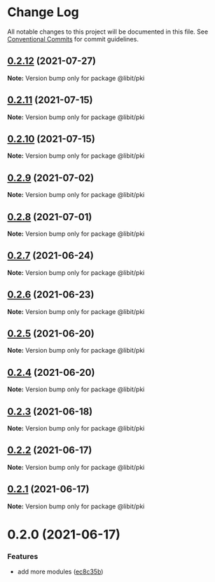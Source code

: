 # Change Log

All notable changes to this project will be documented in this file.
See [Conventional Commits](https://conventionalcommits.org) for commit guidelines.

## [0.2.12](https://gitr.net/mindary/libit/compare/@libit/pki@0.2.11...@libit/pki@0.2.12) (2021-07-27)

**Note:** Version bump only for package @libit/pki





## [0.2.11](https://gitr.net/mindary/libit/compare/@libit/pki@0.2.10...@libit/pki@0.2.11) (2021-07-15)

**Note:** Version bump only for package @libit/pki





## [0.2.10](https://gitr.net/mindary/libit/compare/@libit/pki@0.2.9...@libit/pki@0.2.10) (2021-07-15)

**Note:** Version bump only for package @libit/pki





## [0.2.9](https://gitr.net/mindary/libit/compare/@libit/pki@0.2.8...@libit/pki@0.2.9) (2021-07-02)

**Note:** Version bump only for package @libit/pki





## [0.2.8](https://gitr.net/mindary/libit/compare/@libit/pki@0.2.7...@libit/pki@0.2.8) (2021-07-01)

**Note:** Version bump only for package @libit/pki





## [0.2.7](https://gitr.net/mindary/libit/compare/@libit/pki@0.2.6...@libit/pki@0.2.7) (2021-06-24)

**Note:** Version bump only for package @libit/pki





## [0.2.6](https://gitr.net/mindary/libit/compare/@libit/pki@0.2.5...@libit/pki@0.2.6) (2021-06-23)

**Note:** Version bump only for package @libit/pki





## [0.2.5](https://gitr.net/mindary/libit/compare/@libit/pki@0.2.4...@libit/pki@0.2.5) (2021-06-20)

**Note:** Version bump only for package @libit/pki





## [0.2.4](https://gitr.net/mindary/libit/compare/@libit/pki@0.2.3...@libit/pki@0.2.4) (2021-06-20)

**Note:** Version bump only for package @libit/pki





## [0.2.3](https://gitr.net/mindary/libit/compare/@libit/pki@0.2.2...@libit/pki@0.2.3) (2021-06-18)

**Note:** Version bump only for package @libit/pki





## [0.2.2](https://gitr.net/mindary/libit/compare/@libit/pki@0.2.1...@libit/pki@0.2.2) (2021-06-17)

**Note:** Version bump only for package @libit/pki





## [0.2.1](https://gitr.net/mindary/libit/compare/@libit/pki@0.2.0...@libit/pki@0.2.1) (2021-06-17)

**Note:** Version bump only for package @libit/pki





# 0.2.0 (2021-06-17)


### Features

* add more modules ([ec8c35b](https://gitr.net/mindary/libit/commits/ec8c35b18b46fd894731b63383e766973070cc52))
